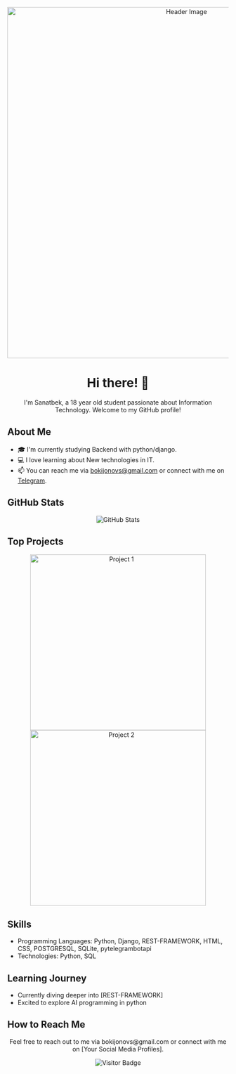 <!-- Your Header -->
<p align="center">
  <img src="https://prnt.sc/D4xxR2hQxNtB" width="800" alt="Header Image">
</p>

<!-- Your Introduction -->
<h1 align="center">Hi there! 👋</h1>

<p align="center">
  I'm Sanatbek, a 18 year old student passionate about Information Technology. Welcome to my GitHub profile!
</p>

<!-- Your About Me Section -->
## About Me

- 🎓 I'm currently studying Backend with python/django.
- 💻 I love learning about New technologies in IT.
- 📫 You can reach me via bokijonovs@gmail.com or connect with me on <a href="https://t.me/bokijonov_s">Telegram</a>.

<!-- Your GitHub Stats -->
## GitHub Stats

<p align="center">
  <img src="https://github-readme-stats.vercel.app/api?username=BokijonovS&show_icons=true&theme=radical" alt="GitHub Stats">
</p>

<!-- Your Top Projects -->
## Top Projects

<p align="center">
  <a href="https://github.com/BokijonovS/fruitables">
    <img src="https://prnt.sc/PjeDFR2CZXjo" width="400" alt="Project 1">
  </a>
  <a href="https://github.com/BokijonovS/aristocats">
    <img src="https://prnt.sc/0tDuV0Rb5vJ7" width="400" alt="Project 2">
  </a>
</p>

<!-- Your Skills Section -->
## Skills

- Programming Languages: Python, Django, REST-FRAMEWORK, HTML, CSS, POSTGRESQL, SQLite, pytelegrambotapi
- Technologies: Python, SQL

<!-- Your Learning Journey Section -->
## Learning Journey

- Currently diving deeper into [REST-FRAMEWORK]
- Excited to explore AI programming in python

<!-- Your How to Reach Me Section -->
## How to Reach Me

<p align="center">
  Feel free to reach out to me via bokijonovs@gmail.com or connect with me on [Your Social Media Profiles].
</p>

<!-- Footer -->
<p align="center">
  <img src="https://img.shields.io/badge/dynamic/json?color=brightgreen&label=visitors&query=value&url=https://api.countapi.xyz/hit/BokijonovS.BokijonovS/visits" alt="Visitor Badge">
</p>

